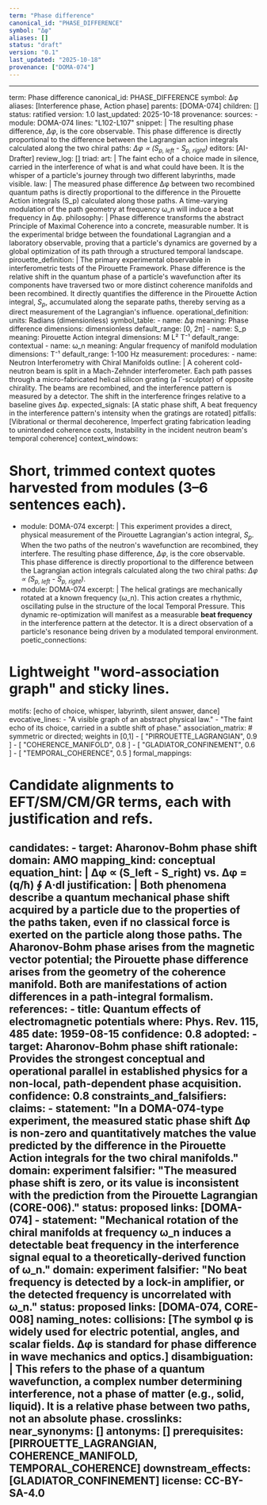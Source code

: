 ```yaml
---
term: "Phase difference"
canonical_id: "PHASE_DIFFERENCE"
symbol: "Δφ"
aliases: []
status: "draft"
version: "0.1"
last_updated: "2025-10-18"
provenance: ["DOMA-074"]
---
```


---
term: Phase difference
canonical_id: PHASE_DIFFERENCE
symbol: Δφ
aliases: [Interference phase, Action phase]
parents: [DOMA-074]
children: []
status: ratified
version: 1.0
last_updated: 2025-10-18
provenance:
  sources:
    - module: DOMA-074
      lines: "L102-L107"
      snippet: |
        The resulting phase difference, *Δφ*, is the core observable. This phase difference is directly proportional to the difference between the Lagrangian action integrals calculated along the two chiral paths: *Δφ ∝ (S<sub>p, left</sub> - S<sub>p, right</sub>)*
  editors: [AI-Drafter]
  review_log: []
triad:
  art: |
    The faint echo of a choice made in silence, carried in the interference of what is and what could have been. It is the whisper of a particle's journey through two different labyrinths, made visible.
  law: |
    The measured phase difference Δφ between two recombined quantum paths is directly proportional to the difference in the Pirouette Action integrals (S_p) calculated along those paths. A time-varying modulation of the path geometry at frequency ω_n will induce a beat frequency in Δφ.
  philosophy: |
    Phase difference transforms the abstract Principle of Maximal Coherence into a concrete, measurable number. It is the experimental bridge between the foundational Lagrangian and a laboratory observable, proving that a particle's dynamics are governed by a global optimization of its path through a structured temporal landscape.
pirouette_definition: |
  The primary experimental observable in interferometric tests of the Pirouette Framework. Phase difference is the relative shift in the quantum phase of a particle's wavefunction after its components have traversed two or more distinct coherence manifolds and been recombined. It directly quantifies the difference in the Pirouette Action integral, *S<sub>p</sub>*, accumulated along the separate paths, thereby serving as a direct measurement of the Lagrangian's influence.
operational_definition:
  units: Radians (dimensionless)
  symbol_table:
    - name: Δφ
      meaning: Phase difference
      dimensions: dimensionless
      default_range: [0, 2π]
    - name: S_p
      meaning: Pirouette Action integral
      dimensions: M L² T⁻¹
      default_range: contextual
    - name: ω_n
      meaning: Angular frequency of manifold modulation
      dimensions: T⁻¹
      default_range: 1-100 Hz
  measurement:
    procedures:
      - name: Neutron Interferometry with Chiral Manifolds
        outline: |
          A coherent cold-neutron beam is split in a Mach-Zehnder interferometer. Each path passes through a micro-fabricated helical silicon grating (a Γ-sculptor) of opposite chirality. The beams are recombined, and the interference pattern is measured by a detector. The shift in the interference fringes relative to a baseline gives Δφ.
        expected_signals: [A static phase shift, A beat frequency in the interference pattern's intensity when the gratings are rotated]
        pitfalls: [Vibrational or thermal decoherence, Imperfect grating fabrication leading to unintended coherence costs, Instability in the incident neutron beam's temporal coherence]
context_windows:
  # Short, trimmed context quotes harvested from modules (3–6 sentences each).
  - module: DOMA-074
    excerpt: |
      This experiment provides a direct, physical measurement of the Pirouette Lagrangian's action integral, *S<sub>p</sub>*. When the two paths of the neutron's wavefunction are recombined, they interfere. The resulting phase difference, *Δφ*, is the core observable. This phase difference is directly proportional to the difference between the Lagrangian action integrals calculated along the two chiral paths: *Δφ ∝ (S<sub>p, left</sub> - S<sub>p, right</sub>)*.
  - module: DOMA-074
    excerpt: |
      The helical gratings are mechanically rotated at a known frequency (ω_n). This action creates a rhythmic, oscillating pulse in the structure of the local Temporal Pressure. This dynamic re-optimization will manifest as a measurable **beat frequency** in the interference pattern at the detector. It is a direct observation of a particle's resonance being driven by a modulated temporal environment.
poetic_connections:
  # Lightweight "word-association graph" and sticky lines.
  motifs: [echo of choice, whisper, labyrinth, silent answer, dance]
  evocative_lines:
    - "A visible graph of an abstract physical law."
    - "The faint echo of its choice, carried in a subtle shift of phase."
  association_matrix:
    # symmetric or directed; weights in [0,1]
    - [ "PIRROUETTE_LAGRANGIAN", 0.9 ]
    - [ "COHERENCE_MANIFOLD", 0.8 ]
    - [ "GLADIATOR_CONFINEMENT", 0.6 ]
    - [ "TEMPORAL_COHERENCE", 0.5 ]
formal_mappings:
  # Candidate alignments to EFT/SM/CM/GR terms, each with justification and refs.
  candidates:
    - target: Aharonov-Bohm phase shift
      domain: AMO
      mapping_kind: conceptual
      equation_hint: |
        Δφ ∝ (S_left - S_right) vs. Δφ = (q/ħ) ∮ A⋅dl
      justification: |
        Both phenomena describe a quantum mechanical phase shift acquired by a particle due to the properties of the paths taken, even if no classical force is exerted on the particle along those paths. The Aharonov-Bohm phase arises from the magnetic vector potential; the Pirouette phase difference arises from the geometry of the coherence manifold. Both are manifestations of action differences in a path-integral formalism.
      references:
        - title: Quantum effects of electromagnetic potentials
          where: Phys. Rev. 115, 485
          date: 1959-08-15
      confidence: 0.8
  adopted:
    - target: Aharonov-Bohm phase shift
      rationale: Provides the strongest conceptual and operational parallel in established physics for a non-local, path-dependent phase acquisition.
      confidence: 0.8
constraints_and_falsifiers:
  claims:
    - statement: "In a DOMA-074-type experiment, the measured static phase shift Δφ is non-zero and quantitatively matches the value predicted by the difference in the Pirouette Action integrals for the two chiral manifolds."
      domain: experiment
      falsifier: "The measured phase shift is zero, or its value is inconsistent with the prediction from the Pirouette Lagrangian (CORE-006)."
      status: proposed
      links: [DOMA-074]
    - statement: "Mechanical rotation of the chiral manifolds at frequency ω_n induces a detectable beat frequency in the interference signal equal to a theoretically-derived function of ω_n."
      domain: experiment
      falsifier: "No beat frequency is detected by a lock-in amplifier, or the detected frequency is uncorrelated with ω_n."
      status: proposed
      links: [DOMA-074, CORE-008]
naming_notes:
  collisions: [The symbol φ is widely used for electric potential, angles, and scalar fields. Δφ is standard for phase difference in wave mechanics and optics.]
  disambiguation: |
    This refers to the phase of a quantum wavefunction, a complex number determining interference, not a phase of matter (e.g., solid, liquid). It is a relative phase between two paths, not an absolute phase.
crosslinks:
  near_synonyms: []
  antonyms: []
  prerequisites: [PIRROUETTE_LAGRANGIAN, COHERENCE_MANIFOLD, TEMPORAL_COHERENCE]
  downstream_effects: [GLADIATOR_CONFINEMENT]
license: CC-BY-SA-4.0
---